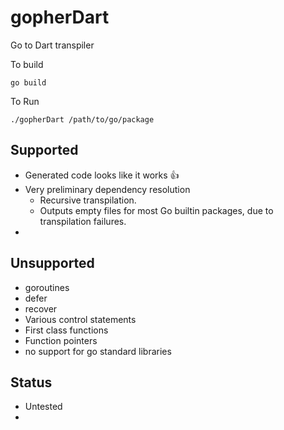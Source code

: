 # gopherDart
Go to Dart transpiler

To build
```
go build
```

To Run
```
./gopherDart /path/to/go/package
```

## Supported

* Generated code looks like it works :thumbsup:
* Very preliminary dependency resolution
    * Recursive transpilation.
    * Outputs empty files for most Go builtin packages, due to transpilation failures.
* 

## Unsupported

* goroutines
* defer
* recover
* Various control statements
* First class functions
* Function pointers
* no support for go standard libraries

## Status

* Untested
* 
